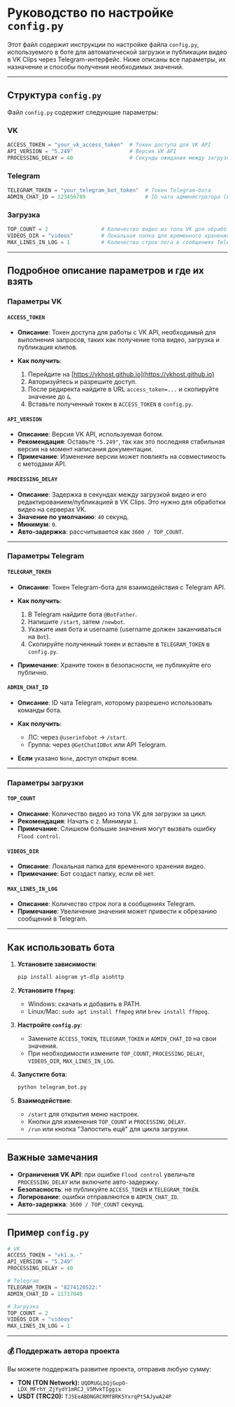 # Руководство по настройке `config.py`

Этот файл содержит инструкции по настройке файла `config.py`, используемого в боте для автоматической загрузки и публикации видео в VK Clips через Telegram-интерфейс. Ниже описаны все параметры, их назначение и способы получения необходимых значений.

---

## Структура `config.py`

Файл `config.py` содержит следующие параметры:

### VK

```python
ACCESS_TOKEN = "your_vk_access_token"  # Токен доступа для VK API
API_VERSION = "5.249"                  # Версия VK API
PROCESSING_DELAY = 40                  # Секунды ожидания между загрузкой и публикацией видео
```

### Telegram

```python
TELEGRAM_TOKEN = "your_telegram_bot_token"  # Токен Telegram-бота
ADMIN_CHAT_ID = 123456789                   # ID чата администратора (или None для доступа всем)
```

### Загрузка

```python
TOP_COUNT = 2                 # Количество видео из топа VK для обработки
VIDEOS_DIR = "videos"         # Локальная папка для временного хранения видео
MAX_LINES_IN_LOG = 1          # Количество строк лога в сообщениях Telegram
```

---

## Подробное описание параметров и где их взять

### Параметры VK

#### `ACCESS_TOKEN`

* **Описание**: Токен доступа для работы с VK API, необходимый для выполнения запросов, таких как получение топа видео, загрузка и публикация клипов.
* **Как получить**:

  1. Перейдите на [https://vkhost.github.io](https://vkhost.github.io)
  2. Авторизуйтесь и разрешите доступ.
  3. После редиректа найдите в URL `access_token=...` и скопируйте значение до `&`.
  4. Вставьте полученный токен в `ACCESS_TOKEN` в `config.py`.

#### `API_VERSION`

* **Описание**: Версия VK API, используемая ботом.
* **Рекомендация**: Оставьте `"5.249"`, так как это последняя стабильная версия на момент написания документации.
* **Примечание**: Изменение версии может повлиять на совместимость с методами API.

#### `PROCESSING_DELAY`

* **Описание**: Задержка в секундах между загрузкой видео и его редактированием/публикацией в VK Clips. Это нужно для обработки видео на серверах VK.
* **Значение по умолчанию**: `40` секунд.
* **Минимум**: `0`.
* **Авто-задержка**: рассчитывается как `3600 / TOP_COUNT`.

---

### Параметры Telegram

#### `TELEGRAM_TOKEN`

* **Описание**: Токен Telegram-бота для взаимодействия с Telegram API.
* **Как получить**:

  1. В Telegram найдите бота `@BotFather`.
  2. Напишите `/start`, затем `/newbot`.
  3. Укажите имя бота и username (username должен заканчиваться на `Bot`).
  4. Скопируйте полученный токен и вставьте в `TELEGRAM_TOKEN` в `config.py`.
* **Примечание**: Храните токен в безопасности, не публикуйте его публично.

#### `ADMIN_CHAT_ID`

* **Описание**: ID чата Telegram, которому разрешено использовать команды бота.
* **Как получить**:

  * ЛС: через `@userinfobot` → `/start`.
  * Группа: через `@GetChatIDBot` или API Telegram.
* **Если** указано `None`, доступ открыт всем.

---

### Параметры загрузки

#### `TOP_COUNT`

* **Описание**: Количество видео из топа VK для загрузки за цикл.
* **Рекомендация**: Начать с `2`. Минимум `1`.
* **Примечание**: Слишком большие значения могут вызвать ошибку `Flood control`.

#### `VIDEOS_DIR`

* **Описание**: Локальная папка для временного хранения видео.
* **Примечание**: Бот создаст папку, если её нет.

#### `MAX_LINES_IN_LOG`

* **Описание**: Количество строк лога в сообщениях Telegram.
* **Примечание**: Увеличение значения может привести к обрезанию сообщений в Telegram.

---

## Как использовать бота

1. **Установите зависимости**:

   ```bash
   pip install aiogram yt-dlp aiohttp
   ```
2. **Установите `ffmpeg`**:

   * Windows: скачать и добавить в PATH.
   * Linux/Mac: `sudo apt install ffmpeg` или `brew install ffmpeg`.
3. **Настройте `config.py`**:

   * Замените `ACCESS_TOKEN`, `TELEGRAM_TOKEN` и `ADMIN_CHAT_ID` на свои значения.
   * При необходимости измените `TOP_COUNT`, `PROCESSING_DELAY`, `VIDEOS_DIR`, `MAX_LINES_IN_LOG`.
4. **Запустите бота**:

   ```bash
   python telegram_bot.py
   ```
5. **Взаимодействие**:

   * `/start` для открытия меню настроек.
   * Кнопки для изменения `TOP_COUNT` и `PROCESSING_DELAY`.
   * `/run` или кнопка "Запостить ещё" для цикла загрузки.

---

## Важные замечания

* **Ограничения VK API**: при ошибке `Flood control` увеличьте `PROCESSING_DELAY` или включите авто-задержку.
* **Безопасность**: не публикуйте `ACCESS_TOKEN` и `TELEGRAM_TOKEN`.
* **Логирование**: ошибки отправляются в `ADMIN_CHAT_ID`.
* **Авто-задержка**: `3600 / TOP_COUNT` секунд.

---

## Пример `config.py`

```python
# VK
ACCESS_TOKEN = "vk1.a.-"
API_VERSION = "5.249"
PROCESSING_DELAY = 40

# Telegram
TELEGRAM_TOKEN = "8274120522:"
ADMIN_CHAT_ID = 11717040

# Загрузка
TOP_COUNT = 2
VIDEOS_DIR = "videos"
MAX_LINES_IN_LOG = 1
```

---

### 💰 Поддержать автора проекта

Вы можете поддержать развитие проекта, отправив любую сумму:

- **TON (TON Network):** `UQDRUGLbQjGupO-LDX_MFrhY_ZjYydY1mRCJ_V5MvkTIggix`  
- **USDT (TRC20):** `TJ5EeABDNGRCRMfBRK5YxrqPt5AJywA24P`
